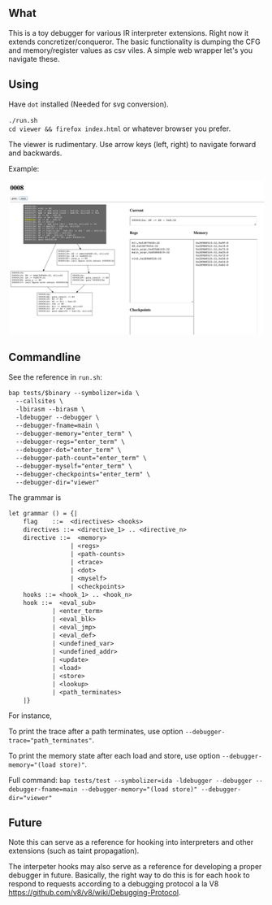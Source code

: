 ## What

This is a toy debugger for various IR interpreter extensions. Right now it
extends concretizer/conqueror. The basic functionality is dumping the CFG and
memory/register values as csv viles. A simple web wrapper let's you navigate
these.

## Using

Have `dot` installed (Needed for svg conversion).

`./run.sh`<br>
`cd viewer && firefox index.html` or whatever browser you prefer.

The viewer is rudimentary. Use arrow keys (left, right) to navigate forward and
backwards.

Example:

<img src=pngs/debugger.png></img>

## Commandline

See the reference in `run.sh`:

```
bap tests/$binary --symbolizer=ida \
  --callsites \
  -lbirasm --birasm \
  -ldebugger --debugger \
  --debugger-fname=main \
  --debugger-memory="enter_term" \
  --debugger-regs="enter_term" \
  --debugger-dot="enter_term" \
  --debugger-path-count="enter_term" \
  --debugger-myself="enter_term" \
  --debugger-checkpoints="enter_term" \
  --debugger-dir="viewer"
```

The grammar is

```
let grammar () = {|
    flag    ::=  <directives> <hooks>
    directives ::= <directive_1> .. <directive_n>
    directive ::=  <memory>
                 | <regs>
                 | <path-counts>
                 | <trace>
                 | <dot>
                 | <myself>
                 | <checkpoints>
    hooks ::= <hook_1> .. <hook_n>
    hook ::=  <eval_sub>
            | <enter_term>
            | <eval_blk>
            | <eval_jmp>
            | <eval_def>
            | <undefined_var>
            | <undefined_addr>
            | <update>
            | <load>
            | <store>
            | <lookup>
            | <path_terminates>
    |}
```

For instance,

To print the trace after a path terminates, use option
`--debugger-trace="path_terminates"`.

To print the memory state after each load and store, use option
`--debugger-memory="(load store)"`.

Full command:
`bap tests/test --symbolizer=ida -ldebugger --debugger --debugger-fname=main --debugger-memory="(load store)" --debugger-dir="viewer"`

## Future

Note this can serve as a reference for hooking into interpreters and
other extensions (such as taint propagation).

The interpeter hooks may also serve as a reference for developing a proper
debugger in future. Basically, the right way to do this is for each hook to
respond to requests according to a debugging protocol a la V8
https://github.com/v8/v8/wiki/Debugging-Protocol.
